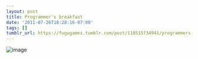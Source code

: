 ```yaml
---
layout: post
title: Programmer's breakfast
date: '2011-07-26T18:28:16-07:00'
tags: []
tumblr_url: https://fugugames.tumblr.com/post/110515734941/programmers-breakfast
---
```

 ![image](http://itshardtofondlepenguins.com/wp-content/uploads/2011/07/wpid-2011-07-26-11.08.59.jpg)
